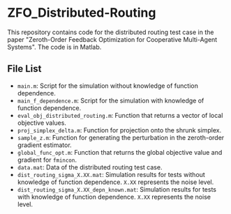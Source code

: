 # ZFO_Distributed-Routing
This repository contains code for the distributed routing test case in the paper "Zeroth-Order Feedback Optimization for Cooperative Multi-Agent Systems". The code is in Matlab.

## File List
- <code>main.m</code>: Script for the simulation without knowledge of function dependence.
- <code>main_f_dependence.m</code>: Script for the simulation with knowledge of function dependence.
- <code>eval_obj_distributed_routing.m</code>: Function that returns a vector of local objective values.
- <code>proj_simplex_delta.m</code>: Function for projection onto the shrunk simplex.
- <code>sample_z.m</code>: Function for generating the perturbation in the zeroth-order gradient estimator.
- <code>global_func_opt.m</code>: Function that returns the global objective value and gradient for <code>fmincon</code>.
- <code>data.mat</code>: Data of the distributed routing test case.
- <code>dist_routing_sigma_X.XX.mat</code>: Simulation results for tests without knowledge of function dependence. <code>X.XX</code> represents the noise level.
- <code>dist_routing_sigma_X.XX_depn_known.mat</code>: Simulation results for tests with knowledge of function dependence. <code>X.XX</code> represents the noise level.

